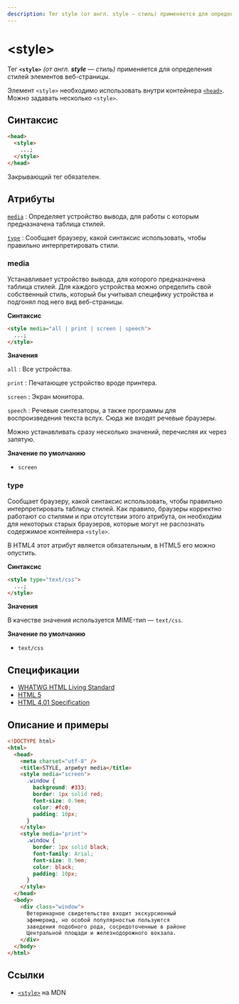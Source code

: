 ```yaml
---
description: Тег style (от англ. style — стиль) применяется для определения стилей элементов веб-страницы
---
```


# &lt;style&gt;

Тег **`<style>`** _(от англ. **style** — стиль)_ применяется для определения стилей элементов веб-страницы.

Элемент `<style>` необходимо использовать внутри контейнера [`<head>`](head.md). Можно задавать несколько `<style>`.

## Синтаксис

```html
<head>
  <style>
    ...;
  </style>
</head>
```

Закрывающий тег обязателен.

## Атрибуты

[`media`](#media)
: Определяет устройство вывода, для работы с которым предназначена таблица стилей.

[`type`](#type)
: Сообщает браузеру, какой синтаксис использовать, чтобы правильно интерпретировать стили.

### media

Устанавливает устройство вывода, для которого предназначена таблица стилей. Для каждого устройства можно определить свой собственный стиль, который бы учитывал специфику устройства и подгонял под него вид веб-страницы.

**Синтаксис**

```html
<style media="all | print | screen | speech">
  ...;
</style>
```

**Значения**

`all`
: Все устройства.

`print`
: Печатающее устройство вроде принтера.

`screen`
: Экран монитора.

`speech`
: Речевые синтезаторы, а также программы для воспроизведения текста вслух. Сюда же входят речевые браузеры.

Можно устанавливать сразу несколько значений, перечисляя их через запятую.

**Значение по умолчанию**

- `screen`

### type

Сообщает браузеру, какой синтаксис использовать, чтобы правильно интерпретировать таблицу стилей. Как правило, браузеры корректно работают со стилями и при отсутствии этого атрибута, он необходим для некоторых старых браузеров, которые могут не распознать содержимое контейнера `<style>`.

В HTML4 этот атрибут является обязательным, в HTML5 его можно опустить.

**Синтаксис**

```html
<style type="text/css">
  ...;
</style>
```

**Значения**

В качестве значения используется MIME-тип — `text/css`.

**Значение по умолчанию**

- `text/css`

## Спецификации

- [WHATWG HTML Living Standard](https://html.spec.whatwg.org/multipage/document-metadata.html#the-style-element)
- [HTML 5](http://www.w3.org/TR/html5/document-metadata.html#the-style-element)
- [HTML 4.01 Specification](http://www.w3.org/TR/html401/present/styles.html#h-14.2.3)

## Описание и примеры

```html
<!DOCTYPE html>
<html>
  <head>
    <meta charset="utf-8" />
    <title>STYLE, атрибут media</title>
    <style media="screen">
      .window {
        background: #333;
        border: 1px solid red;
        font-size: 0.9em;
        color: #fc0;
        padding: 10px;
      }
    </style>
    <style media="print">
      .window {
        border: 1px solid black;
        font-family: Arial;
        font-size: 0.9em;
        color: black;
        padding: 10px;
      }
    </style>
  </head>
  <body>
    <div class="window">
      Ветеринарное свидетельство входит экскурсионный
      эфемероид, но особой популярностью пользуются
      заведения подобного рода, сосредоточенные в районе
      Центральной площади и железнодорожного вокзала.
    </div>
  </body>
</html>
```

## Ссылки

- [`<style>`](https://developer.mozilla.org/ru/docs/Web/HTML/Element/style) на MDN
